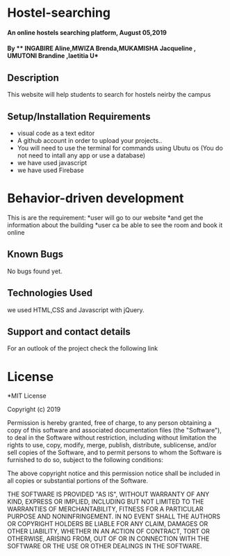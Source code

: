 # Hostel-searching
#### An online hostels searching platform, August 05,2019
#### By ** INGABIRE Aline,MWIZA Brenda,MUKAMISHA Jacqueline , UMUTONI Brandine ,laetitia U*
## Description
This website will help students to search for hostels neirby the campus
## Setup/Installation Requirements
* visual code as a text editor
* A github account in order to upload your projects..
* You will need to use the terminal for commands using Ubutu os (You do not need to intall any app or use a database)
* we have used javascript
* we have used Firebase
<h1>Behavior-driven development</h1>
This is are the requirement:
*user will go to our website 
*and get the information about the building
*user ca be able to see the room and book it online

## Known Bugs
No bugs found yet. 
## Technologies Used
 we used HTML,CSS and Javascript with jQuery.
## Support and contact details
For an outlook of the project check the following link 

<h1>License</h1>
*MIT License

Copyright (c) 2019 

Permission is hereby granted, free of charge, to any person obtaining a copy of this software and associated documentation files (the "Software"), to deal in the Software without restriction, including without limitation the rights to use, copy, modify, merge, publish, distribute, sublicense, and/or sell copies of the Software, and to permit persons to whom the Software is furnished to do so, subject to the following conditions:

The above copyright notice and this permission notice shall be included in all copies or substantial portions of the Software.

THE SOFTWARE IS PROVIDED "AS IS", WITHOUT WARRANTY OF ANY KIND, EXPRESS OR IMPLIED, INCLUDING BUT NOT LIMITED TO THE WARRANTIES OF MERCHANTABILITY, FITNESS FOR A PARTICULAR PURPOSE AND NONINFRINGEMENT. IN NO EVENT SHALL THE AUTHORS OR COPYRIGHT HOLDERS BE LIABLE FOR ANY CLAIM, DAMAGES OR OTHER LIABILITY, WHETHER IN AN ACTION OF CONTRACT, TORT OR OTHERWISE, ARISING FROM, OUT OF OR IN CONNECTION WITH THE SOFTWARE OR THE USE OR OTHER DEALINGS IN THE SOFTWARE.
